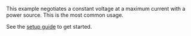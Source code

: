 This example negotiates a constant voltage at a maximum current with a
power source. This is the most common usage.

See the [setup guide](../Readme.md) to get started.
